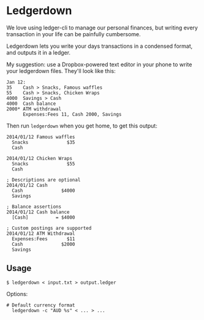 Ledgerdown
==========

We love using ledger-cli to manage our personal finances, but writing every 
transaction in your life can be painfully cumbersome.

Ledgerdown lets you write your days transactions in a condensed format, and 
outputs it in a ledger.

My suggestion: use a Dropbox-powered text editor in your phone to write your 
ledgerdown files. They'll look like this:

    Jan 12:
    35    Cash > Snacks, Famous waffles
    55    Cash > Snacks, Chicken Wraps
    4000  Savings > Cash
    4000  Cash balance
    2000* ATM withdrawal
          Expenses:Fees 11, Cash 2000, Savings

Then run `ledgerdown` when you get home, to get this output:

    2014/01/12 Famous waffles
      Snacks              $35
      Cash

    2014/01/12 Chicken Wraps
      Snacks              $55
      Cash

    ; Descriptions are optional
    2014/01/12 Cash
      Cash              $4000
      Savings

    ; Balance assertions
    2014/01/12 Cash balance
      [Cash]          = $4000

    ; Custom postings are supported
    2014/01/12 ATM Withdrawal
      Expenses:Fees       $11
      Cash              $2000
      Savings

## Usage

    $ ledgerdown < input.txt > output.ledger

Options:

    # Default currency format
      ledgerdown -c "AUD %s" < ... > ...

